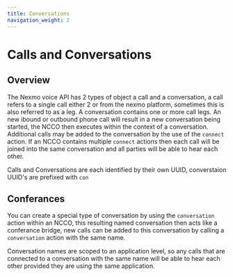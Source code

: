 ```yaml
---
title: Conversations
navigation_weight: 2
---
```


# Calls and Conversations



## Overview

The Nexmo voice API has 2 types of object a call and a conversation, a call refers to a single call either 2 or from the nexmo platform, sometimes this is also referred to as a leg.
A conversation contains one or more call legs. An new ibound or outbound phone call will result in a new conversation being started, the NCCO then executes within the context of a conversation. Additional calls may be added to the conversation by the use of the `connect` action. If an NCCO contains multiple `connect` actions then each call will be joined into the same conversation and all parties will be able to hear each other.

Calls and Conversations are each identified by their own UUID, converstaion UUID's are prefixed with `con`

## Conferances

You can create a special type of conversation by using the `conversation` action within an NCCO, this resulting named conversation then acts like a conferance bridge, new calls can be added to this conversation by calling a `conversation` action with the same name.

Conversation names are scoped to an application level, so any calls that are connected to a conversation with the same name will be able to hear each other provided they are using the same application.